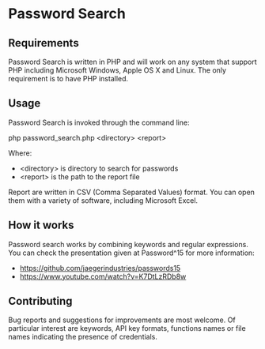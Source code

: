# Password Search

## Requirements

Password Search is written in PHP and will work on any system that support PHP including Microsoft Windows, Apple OS X and Linux. The only requirement is to have PHP installed.

## Usage

Password Search is invoked through the command line:

php password_search.php \<directory\> \<report\>

Where:
* \<directory\> is directory to search for passwords
* \<report\> is the path to the report file

Report are written in CSV (Comma Separated Values) format.  You can open them with a variety of software, including Microsoft Excel.

## How it works

Password search works by combining keywords and regular expressions.  You can check the presentation given at Password^15 for more information:
* https://github.com/jaegerindustries/passwords15
* https://www.youtube.com/watch?v=K7DtLzRDb8w

## Contributing

Bug reports and suggestions for improvements are most welcome.  Of particular interest are keywords, API key formats, functions names or file names indicating the presence of credentials.
